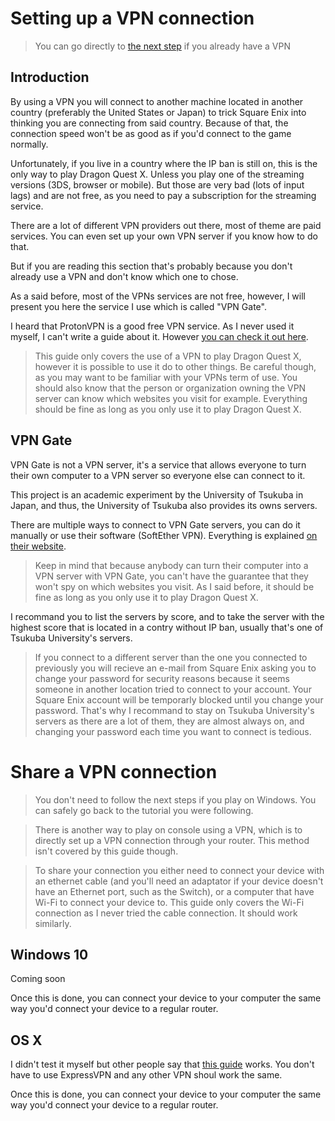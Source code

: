 # Setting up a VPN connection
>You can go directly to [the next step](vpn?id=share-a-vpn-connection) if you already have a VPN

## Introduction
By using a VPN you will connect to another machine located in another country (preferably the United States or Japan) to trick Square Enix into thinking you are connecting from said country.
Because of that, the connection speed won't be as good as if you'd connect to the game normally.

Unfortunately, if you live in a country where the IP ban is still on, this is the only way to play Dragon Quest X. Unless you play one of the streaming versions (3DS, browser or mobile). But those are very bad (lots of input lags) and are not free, as you need to pay a subscription for the streaming service.

There are a lot of different VPN providers out there, most of theme are paid services. You can even set up your own VPN server if you know how to do that. 

But if you are reading this section that's probably because you don't already use a VPN and don't know which one to chose.

As a said before, most of the VPNs services are not free, however, I will present you here the service I use which is called "VPN Gate". 

I heard that ProtonVPN is a good free VPN service. As I never used it myself, I can't write a guide about it. However [you can check it out here](https://protonvpn.com/).

>This guide only covers the use of a VPN to play Dragon Quest X, however it is possible to use it do to other things. Be careful though, as you may want to be familiar with your VPNs term of use. You should also know that the person or organization owning the VPN server can know which websites you visit for example. Everything should be fine as long as you only use it to play Dragon Quest X.

## VPN Gate

VPN Gate is not a VPN server, it's a service that allows everyone to turn their own computer to a VPN server so everyone else can connect to it.

This project is an academic experiment by the University of Tsukuba in Japan, and thus, the University of Tsukuba also provides its owns servers.

There are multiple ways to connect to VPN Gate servers, you can do it manually or use their software (SoftEther VPN). Everything is explained [on their website](https://www.vpngate.net/en/howto.aspx).

>Keep in mind that because anybody can turn their computer into a VPN server with VPN Gate, you can't have the guarantee that they won't spy on which websites you visit. As I said before, it should be fine as long as you only use it to play Dragon Quest X.

I recommand you to list the servers by score, and to take the server with the highest score that is located in a contry without IP ban, usually that's one of Tsukuba University's servers.

>If you connect to a different server than the one you connected to previously you will recieve an e-mail from Square Enix asking you to change your password for security reasons because it seems someone in another location tried to connect to your account. 
Your Square Enix account will be temporarly blocked until you change your password. That's why I recommand to stay on Tsukuba University's servers as there are a lot of them, they are almost always on, and changing your password each time you want to connect is tedious.

# Share a VPN connection
>You don't need to follow the next steps if you play on Windows. You can safely go back to the tutorial you were following.

>There is another way to play on console using a VPN, which is to directly set up a VPN connection through your router. This method isn't covered by this guide though.

>To share your connection you either need to connect your device with an ethernet cable (and you'll need an adaptator if your device doesn't have an Ethernet port, such as the Switch), or a computer that have Wi-Fi to connect your device to. This guide only covers the Wi-Fi connection as I never tried the cable connection. It should work similarly.

## Windows 10
Coming soon

Once this is done, you can connect your device to your computer the same way you'd connect your device to a regular router.

## OS X
I didn't test it myself but other people say that [this guide](https://www.expressvpn.com/support/vpn-setup/share-vpn-connection-mac/#setup) works. You don't have to use ExpressVPN and any other VPN shoul work the same.

Once this is done, you can connect your device to your computer the same way you'd connect your device to a regular router.
